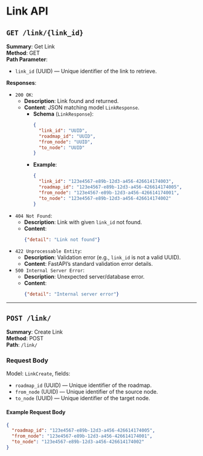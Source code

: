 # Link API

## `GET /link/{link_id}`

**Summary**: Get Link  
**Method**: GET  
**Path Parameter**:
- `link_id` (UUID) — Unique identifier of the link to retrieve.

**Responses**:
- `200 OK`:
    - **Description**: Link found and returned.
    - **Content**: JSON matching model `LinkResponse`.
        - **Schema** (`LinkResponse`):
          ```json
          {
            "link_id": "UUID",
            "roadmap_id": "UUID",
            "from_node": "UUID",
            "to_node": "UUID"
          }
          ```
        - **Example**:
          ```json
          {
            "link_id": "123e4567-e89b-12d3-a456-426614174003",
            "roadmap_id": "123e4567-e89b-12d3-a456-426614174005",
            "from_node": "123e4567-e89b-12d3-a456-426614174001",
            "to_node": "123e4567-e89b-12d3-a456-426614174002"
          }
          ```
- `404 Not Found`:
    - **Description**: Link with given `link_id` not found.
    - **Content**:
      ```json
      {"detail": "Link not found"}
      ```
- `422 Unprocessable Entity`:
    - **Description**: Validation error (e.g., `link_id` is not a valid UUID).
    - **Content**: FastAPI’s standard validation error details.
- `500 Internal Server Error`:
    - **Description**: Unexpected server/database error.
    - **Content**:
      ```json
      {"detail": "Internal server error"}
      ```

---

## `POST /link/`

**Summary**: Create Link  
**Method**: POST  
**Path**: `/link/`

### Request Body
Model: `LinkCreate`, fields:
- `roadmap_id` (UUID) — Unique identifier of the roadmap.
- `from_node` (UUID) — Unique identifier of the source node.
- `to_node` (UUID) — Unique identifier of the target node.

#### Example Request Body
```json
{
  "roadmap_id": "123e4567-e89b-12d3-a456-426614174005",
  "from_node": "123e4567-e89b-12d3-a456-426614174001",
  "to_node": "123e4567-e89b-12d3-a456-426614174002"
}
